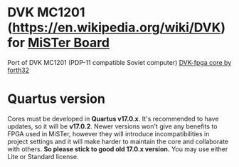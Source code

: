 # DVK MC1201 (https://en.wikipedia.org/wiki/DVK) for [MiSTer Board](https://github.com/MiSTer-devel/Main_MiSTer/wiki)

Port of DVK MC1201 (PDP-11 compatible Soviet computer) [DVK-fpga core by forth32](https://github.com/forth32/dvk-fpga)


# Quartus version
Cores must be developed in **Quartus v17.0.x**. It's recommended to have updates, so it will be **v17.0.2**. Newer versions won't give any benefits to FPGA used in MiSTer, however they will introduce incompatibilities in project settings and it will make harder to maintain the core and collaborate with others. **So please stick to good old 17.0.x version.** You may use either Lite or Standard license.

